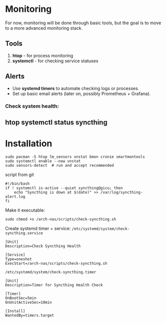 # Monitoring

For now, monitoring will be done through basic tools, but the goal is to move to a more advanced monitoring stack.

## Tools
1. **htop** - for process monitoring
2. **systemctl** - for checking service statuses

## Alerts
- Use **systemd timers** to automate checking logs or processes.
- Set up basic email alerts (later on, possibly Prometheus + Grafana).

### Check system health:
htop
systemctl status syncthing
---
# Installation
```
sudo pacman -S htop lm_sensors vnstat bmon cronie smartmontools
sudo systemctl enable --now vnstat
sudo sensors-detect  # run and accept recommended
```
script from git
```
#!/bin/bash
if ! systemctl is-active --quiet syncthing@gicu; then
    echo "Syncthing is down at $(date)" >> /var/log/syncthing-alert.log
fi
```
Make it executable:
```
sudo chmod +x /arch-nas/scripts/check-syncthing.sh
```
Create systemd timer + service:
`/etc/systemd/system/check-syncthing.service`
```
[Unit]
Description=Check Syncthing Health

[Service]
Type=oneshot
ExecStart=/arch-nas/scripts/check-syncthing.sh
```
`/etc/systemd/system/check-syncthing.timer`
```
[Unit]
Description=Timer for Syncthing Health Check

[Timer]
OnBootSec=5min
OnUnitActiveSec=10min

[Install]
WantedBy=timers.target
```
